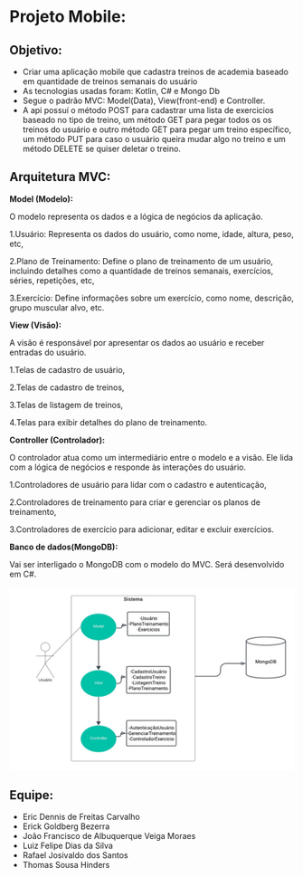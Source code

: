 # Projeto Mobile:

## Objetivo:
- Criar uma aplicação mobile que cadastra treinos de academia baseado em quantidade de treinos semanais do usuário
-  As tecnologias usadas foram: Kotlin, C# e Mongo Db
-  Segue o padrão MVC: Model(Data), View(front-end) e Controller.
-  A api possuí o método POST para cadastrar uma lista de exercicios baseado no tipo de treino, um método GET para pegar todos os os treinos do usuário e outro método GET para pegar um treino específico, um método PUT para caso o usuário queira mudar algo no treino e um método DELETE se quiser deletar o treino.

## Arquitetura MVC:


**Model (Modelo):**

O modelo representa os dados e a lógica de negócios da aplicação.

1.Usuário: Representa os dados do usuário, como nome, idade, altura, peso, etc,

2.Plano de Treinamento: Define o plano de treinamento de um usuário, incluindo detalhes como a quantidade de treinos semanais, exercícios, séries, repetições, etc,

3.Exercício: Define informações sobre um exercício, como nome, descrição, grupo muscular alvo, etc.


**View (Visão):**

A visão é responsável por apresentar os dados ao usuário e receber entradas do usuário.

1.Telas de cadastro de usuário,

2.Telas de cadastro de treinos,

3.Telas de listagem de treinos,

4.Telas para exibir detalhes do plano de treinamento.



**Controller (Controlador):**

O controlador atua como um intermediário entre o modelo e a visão. Ele lida com a lógica de negócios e responde às interações do usuário.

1.Controladores de usuário para lidar com o cadastro e autenticação,

2.Controladores de treinamento para criar e gerenciar os planos de treinamento,

3.Controladores de exercício para adicionar, editar e excluir exercícios.



**Banco de dados(MongoDB):**

Vai ser interligado o MongoDB com o modelo do MVC. Será desenvolvido em C#.


<img src="https://github.com/ErickGoldberg/Mobile-Project/blob/main/mvc.jpg" width="800" />




## Equipe:
- Eric Dennis de Freitas Carvalho
- Erick Goldberg Bezerra
- João Francisco de Albuquerque Veiga Moraes
- Luiz Felipe Dias da Silva
- Rafael Josivaldo dos Santos
- Thomas Sousa Hinders    

